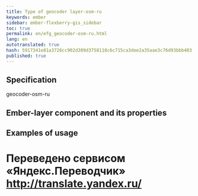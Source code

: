 ```yaml
--- 
title: Type of geocoder layer-osm-ru 
keywords: ember 
sidebar: ember-flexberry-gis_sidebar 
toc: true 
permalink: en/efg_geocoder-osm-ru.html 
lang: en 
autotranslated: true 
hash: 5917341e81a3726cc902d309d3758118c6c715ca3dee2a35aae3c76d93bbb403 
published: true 
--- 
```


## Specification 

geocoder-osm-ru 

## Ember-layer component and its properties 

## Examples of usage 



 # Переведено сервисом «Яндекс.Переводчик» http://translate.yandex.ru/